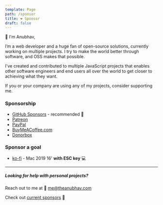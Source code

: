 ```yaml
---
template: Page
path: /sponsor
title: ❤️ Sponsor
draft: false
---
```


👋 I'm Anubhav,

I’m a web developer and a huge fan of open-source solutions, currently working on multiple projects. I try to make the world better through software, and OSS makes that possible.

I've created and contributed to multiple JavaScript projects that enables other software engineers and end users all over the world to get closer to achieving what they want.

If you or your company are using any of my projects, consider supporting me.

### Sponsorship

-   [GitHub Sponsors](https://github.com/sponsors/anubhavsrivastava) - recommended 🤗
-   [Patreon](https://www.patreon.com/theanubhav)
-   [PayPal](https://paypal.me/onlyanubhav)
-   [BuyMeACoffee.com](https://www.buymeacoffee.com/theanubhav)
-   [Donorbox](https://donorbox.org/theanubhav)

### Sponsor a goal

-   [ko-fi](https://ko-fi.com/theanubhav) - Mac 2019 16' **with ESC key** 💻

<hr />

##### Looking for help with personal projects?

Reach out to me at 💌 [me@theanubhav.com](mailto:me@theanubhav.com)

Check out [current sponsors](/thanks) 🙏
